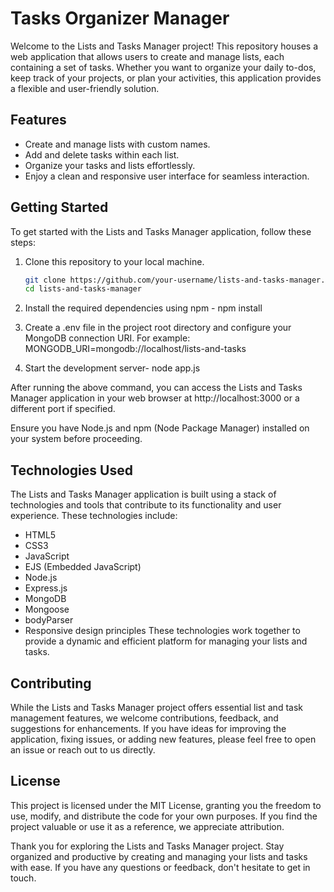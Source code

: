 # Tasks Organizer Manager

Welcome to the Lists and Tasks Manager project! This repository houses a web application that allows users to create and manage lists, each containing a set of tasks. Whether you want to organize your daily to-dos, keep track of your projects, or plan your activities, this application provides a flexible and user-friendly solution.

## Features

- Create and manage lists with custom names.
- Add and delete tasks within each list.
- Organize your tasks and lists effortlessly.
- Enjoy a clean and responsive user interface for seamless interaction.

## Getting Started

To get started with the Lists and Tasks Manager application, follow these steps:

1. Clone this repository to your local machine.

   ```bash
   git clone https://github.com/your-username/lists-and-tasks-manager.git
   cd lists-and-tasks-manager

2. Install the required dependencies using npm - npm install

3. Create a .env file in the project root directory and configure your MongoDB connection URI. For example:
    MONGODB_URI=mongodb://localhost/lists-and-tasks

4. Start the development server- node app.js

After running the above command, you can access the Lists and Tasks Manager application in your web browser at http://localhost:3000 or a different port if specified.

Ensure you have Node.js and npm (Node Package Manager) installed on your system before proceeding.

## Technologies Used
The Lists and Tasks Manager application is built using a stack of technologies and tools that contribute to its functionality and user experience. These technologies include:

- HTML5
- CSS3
- JavaScript
- EJS (Embedded JavaScript)
- Node.js
- Express.js
- MongoDB
- Mongoose
- bodyParser
- Responsive design principles
These technologies work together to provide a dynamic and efficient platform for managing your lists and tasks.

## Contributing
While the Lists and Tasks Manager project offers essential list and task management features, we welcome contributions, feedback, and suggestions for enhancements. If you have ideas for improving the application, fixing issues, or adding new features, please feel free to open an issue or reach out to us directly.

## License
This project is licensed under the MIT License, granting you the freedom to use, modify, and distribute the code for your own purposes. If you find the project valuable or use it as a reference, we appreciate attribution.


Thank you for exploring the Lists and Tasks Manager project. Stay organized and productive by creating and managing your lists and tasks with ease. If you have any questions or feedback, don't hesitate to get in touch.